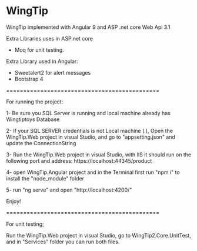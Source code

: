 # WingTip
WingTip implemented with Angular 9 and ASP .net core Web Api 3.1

Extra Libraries uses in ASP.net core
  - Moq for unit testing.
  
Extra Library used in Angular:
  - Sweetalert2 for alert messages
  - Bootstrap 4
  
=============================================

For running the project:

1- Be sure you SQL Server is running and local machine already has Wingtiptoys Database 

2- If your SQL SERVER credentials is not Local machine (.), Open the WingTip.Web project  in visual Studio, and go to "appsetting.json"
and update the ConnectionString

3- Run the WingTip.Web project in visual Studio, with IIS it should run on the following port and address:
https://localhost:44345/product

4- open WingTip.Angular project and in the Terminal first run "npm i" to install the "node_module" folder

5- run "ng serve" and open "http://localhost:4200/"

Enjoy!

=============================================

For unit testing;

Run the WingTip.Web project in visual Studio, go to WingTip2.Core.UnitTest, 
and in "Services" folder you can run both files.
